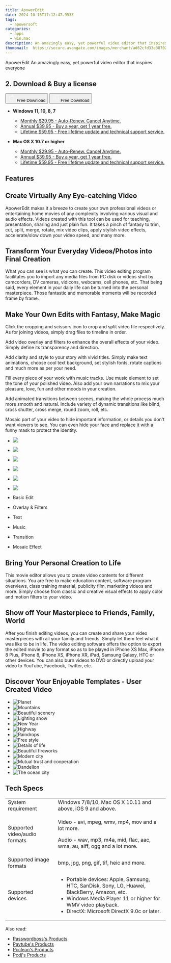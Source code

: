 ```yaml
---
title: ApowerEdit
date: 2024-10-15T17:12:47.953Z
tags: 
  - apowersoft
categories: 
  - apps
  - win,mac
description: An amazingly easy, yet powerful video editor that inspires everyone
thumbnail: 	https://secure.avangate.com/images/merchant/ad62cfd33e3870262d6bf5331c1f13b0/products/5_video-edit.png
---
```


ApowerEdit
An amazingly easy, yet powerful video editor that inspires everyone

## 2. Download & Buy a license

<div class="mx-auto flex items-center justify-center space-x-4">
  <button 
  onclick="javascript:window.open('https://secure.2checkout.com/order/checkout.php?PRODS=4704953&QTY=1&AFFILIATE=108875&CART=1', '_blank');
    window.open('https://download.apowersoft.com/down.php?softid=videoeditor-allapowersoft', '_blank');void(0);"
  class="flex flex-row font-bold rounded-lg text-lg w-48 h-16 bg-[#FF8014] text-[#ffffff] items-center justify-center p-2">
    <svg width="24px" height="24px" viewBox="0 0 24 24" xmlns="http://www.w3.org/2000/svg" color="#ffffff" fill="none" stroke="currentColor" stroke-width="3" stroke-linecap="round" stroke-linejoin="round"><path d="M16 2C16.3632 4.17921 14.0879 5.83084 12.8158 6.57142C12.4406 6.78988 12.0172 6.5117 12.0819 6.08234C12.2993 4.63878 13.0941 2.00008 16 2Z" stroke="#f8f7f7" stroke-width="1.5"></path><path d="M9 6.5C9.89676 6.5 10.6905 6.69941 11.2945 6.92013C12.0563 7.19855 12.9437 7.19854 13.7055 6.92012C14.3094 6.6994 15.1032 6.5 15.9999 6.5C17.0852 6.5 18.4649 7.08889 19.4999 8.26666C16 11 17 15.5 20.269 16.6916C19.2253 19.5592 17.2413 21.5 15.4999 21.5C13.9999 21.5 14 20.8 12.5 20.8C11 20.8 11 21.5 9.5 21.5C7 21.5 4 17.5 4 12.5C4 8.5 7 6.5 9 6.5Z" stroke="#f8f7f7" stroke-width="1.5"></path></svg>    
    <span class="font-medium mx-auto">Free Download</span>  
  </button>
  <button 
  onclick="javascript:window.open('https://secure.2checkout.com/order/checkout.php?PRODS=4704953&QTY=1&AFFILIATE=108875&CART=1', '_blank');
    window.open('https://download.apowersoft.com/down.php?softid=videoeditor-allapowersoft', '_blank');void(0);"
  class="flex flex-row font-bold rounded-lg text-lg w-48 h-16 bg-[#FF8014] text-[#ffffff] items-center justify-center p-2">
    <svg width="24px" height="24px" viewBox="0 0 24 24" xmlns="http://www.w3.org/2000/svg" color="#ffffff" fill="none" stroke="currentColor" stroke-width="3" stroke-linecap="round" stroke-linejoin="round"><path d="M4 16.9865V7.01353C4 6.71792 4.21531 6.46636 4.50737 6.42072L19.3074 4.10822C19.6713 4.05137 20 4.33273 20 4.70103V19.299C20 19.6673 19.6713 19.9486 19.3074 19.8918L4.50737 17.5793C4.21531 17.5336 4 17.2821 4 16.9865Z" stroke="#f8f7f7" stroke-width="1.5"></path><path d="M4 12H20" stroke="#f8f7f7" stroke-width="1.5"></path><path d="M10.5 5.5V18.5" stroke="#f8f7f7" stroke-width="1.5"></path></svg>
    <span class="font-medium mx-auto">Free Download</span>  
  </button>
</div>

- **Windows 11, 10, 8, 7**
  - [Monthly $29.95 - Auto-Renew. Cancel Anytime.](https://secure.2checkout.com/order/checkout.php?PRODS=4704953&QTY=1&AFFILIATE=108875&CART=1)
  - [Annual $39.95 - Buy a year, get 1 year free.](https://secure.2checkout.com/order/checkout.php?PRODS=4704955&QTY=1&AFFILIATE=108875&CART=1)
  - [Lifetime $59.95 - Free lifetime update and technical support service.](https://secure.2checkout.com/order/checkout.php?PRODS=4704956&QTY=1&AFFILIATE=108875&CART=1)
  
- **Mac OS X 10.7 or higher**
  - [Monthly $29.95 - Auto-Renew. Cancel Anytime.](https://secure.2checkout.com/order/checkout.php?PRODS=4704953&QTY=1&AFFILIATE=108875&CART=1)
  - [Annual $39.95 - Buy a year, get 1 year free.](https://secure.2checkout.com/order/checkout.php?PRODS=4704955&QTY=1&AFFILIATE=108875&CART=1)
  - [Lifetime $59.95 - Free lifetime update and technical support service.](https://secure.2checkout.com/order/checkout.php?PRODS=4704956&QTY=1&AFFILIATE=108875&CART=1)
  
## Features

## Create Virtually Any Eye-catching Video

ApowerEdit makes it a breeze to create your own professional videos or entertaining home movies of any complexity involving various visual and audio effects. Videos created with this tool can be used for teaching, presentation, sharing and just plain fun. It takes a pinch of fantasy to trim, cut, split, merge, rotate, mix video clips, apply stylish video effects, accelerate/slow down your video speed, and many more.

## Transform Your Everyday Videos/Photos into Final Creation

What you can see is what you can create. This video editing program facilitates you to import any media files from PC disk or videos shot by camcorders, DV cameras, vidicons, webcams, cell phones, etc. That being said, every element in your daily life can be turned into the personal masterpiece. Those fantastic and memorable moments will be recorded frame by frame.

## Make Your Own Edits with Fantasy, Make Magic

Click the cropping and scissors icon to crop and split video file respectively. As for joining videos, simply drag files to timeline in order.

Add video overlay and filters to enhance the overall effects of your video. Simply define its transparency and direction.

Add clarity and style to your story with vivid titles. Simply make text animations, choose cool text background, set stylish fonts, rotate captions and much more as per your need.

Fill every piece of your work with music tracks. Use music element to set the tone of your polished video. Also add your own narrations to mix your pleasure, love, fun and other moods in your creation.

Add animated transitions between scenes, making the whole process much more smooth and natural. Include variety of dynamic transitions like blind, cross shutter, cross merge, round zoom, roll, etc.

Mosaic part of your video to hide important information, or details you don't want viewers to see. You can even hide your face and replace it with a funny mask to protect the identity.

-   ![](https://www.apowersoft.com//qncdn.aoscdn.com/img/video-editor/make/basic-edit.jpg)
-   ![](https://www.apowersoft.com//qncdn.aoscdn.com/img/video-editor/make/filters.jpg)
-   ![](https://www.apowersoft.com//qncdn.aoscdn.com/img/video-editor/make/text.jpg)
-   ![](https://www.apowersoft.com//qncdn.aoscdn.com/img/video-editor/make/music.jpg)
-   ![](https://www.apowersoft.com//qncdn.aoscdn.com/img/video-editor/make/transitions.jpg)
-   ![](https://www.apowersoft.com//qncdn.aoscdn.com/img/video-editor/make/effect.jpg)

-   Basic Edit
    
-   Overlay & Filters
    
-   Text
    
-   Music
    
-   Transition
    
-   Mosaic Effect
    

## Bring Your Personal Creation to Life

This movie editor allows you to create video contents for different situations. You are free to make education content, software program overviews, class training material, publicity film, marketing videos and more. Simply choose from classic and creative visual effects to apply color and motion filters to your video.

## Show off Your Masterpiece to Friends, Family, World

After you finish editing videos, you can create and share your video masterpieces with all your family and friends. Simply let them feel what it was like to be in life. The video editing software offers the option to export the edited movie to any format so as to be played in iPhone XS Max, iPhone 8 Plus, iPhone 8, iPhone XS, iPhone XR, iPad, Samsung Galaxy, HTC or other devices. You can also burn videos to DVD or directly upload your video to YouTube, Facebook, Twitter, etc.

## Discover Your Enjoyable Templates - User Created Video

-   ![Planet](https://www.apowersoft.com//qncdn.aoscdn.com/img/video-editor/discover/bg-1.jpg)
-   ![Mountains](https://www.apowersoft.com//qncdn.aoscdn.com/img/video-editor/discover/bg-2.jpg)
-   ![Beautiful scenery](https://www.apowersoft.com//qncdn.aoscdn.com/img/video-editor/discover/bg-3.jpg)
-   ![Lighting show](https://www.apowersoft.com//qncdn.aoscdn.com/img/video-editor/discover/bg-4.jpg)
-   ![New Year](https://www.apowersoft.com//qncdn.aoscdn.com/img/video-editor/discover/bg-5.jpg)
-   ![Highway](https://www.apowersoft.com//qncdn.aoscdn.com/img/video-editor/discover/bg-6.jpg)
-   ![Raindrops](https://www.apowersoft.com//qncdn.aoscdn.com/img/video-editor/discover/bg-7.jpg)
-   ![Free style](https://www.apowersoft.com//qncdn.aoscdn.com/img/video-editor/discover/bg-8.jpg)
-   ![Details of life](https://www.apowersoft.com//qncdn.aoscdn.com/img/video-editor/discover/bg-9.jpg)
-   ![Beautiful fireworks](https://www.apowersoft.com//qncdn.aoscdn.com/img/video-editor/discover/bg-10.jpg)
-   ![Modern city](https://www.apowersoft.com//qncdn.aoscdn.com/img/video-editor/discover/bg-11.jpg)
-   ![Mutual trust and cooperation](https://www.apowersoft.com//qncdn.aoscdn.com/img/video-editor/discover/bg-12.jpg)
-   ![Dandelion](https://www.apowersoft.com//qncdn.aoscdn.com/img/video-editor/discover/bg-13.jpg)
-   ![The ocean city](https://www.apowersoft.com//qncdn.aoscdn.com/img/video-editor/discover/bg-14.jpg)

## Tech Specs

<table><tbody><tr><td>System requirement</td><td>Windows 7/8/10, Mac OS X 10.11 and above, iOS 9 and above.</td></tr><tr><td>Supported video/audio formats</td><td><p>Video - avi, mpeg, wmv, mp4, mov and a lot more.</p><p>Audio - wav, mp3, m4a, mid, flac, aac, wma, au, aiff, ogg and a lot more.</p></td></tr><tr><td>Supported image formats</td><td>bmp, jpg, png, gif, tif, heic and more.</td></tr><tr><td>Supported devices</td><td><ul><li>Portable devices: Apple, Samsung, HTC, SanDisk, Sony, LG, Huawei, BlackBerry, Amazon, etc.</li><li>Windows Media Player 11 or higher for WMV video playback.</li><li>DirectX: Microsoft DirectX 9.0c or later.</li></ul></td></tr></tbody></table>

<ins class="adsbygoogle"
      style="display:block"
      data-ad-client="ca-pub-7571918770474297"
      data-ad-slot="8358498916"
      data-ad-format="auto"
      data-full-width-responsive="true"></ins>

<span class="atpl-alsoreadstyle">Also read:</span>
<div><ul>
<li><a href="https://tools.techidaily.com/passwordboss/products/"><u>Passwordboss's Products</u></a></li>
<li><a href="https://tools.techidaily.com/pavtube/products/"><u>Pavtube's Products</u></a></li>
<li><a href="https://tools.techidaily.com/pcclean/products/"><u>Pcclean's Products</u></a></li>
<li><a href="https://tools.techidaily.com/pcdj/products/"><u>Pcdj's Products</u></a></li>
</ul></div>

